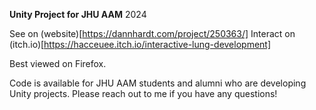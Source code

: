 **Unity Project for JHU AAM**
2024

See on (website)[https://dannhardt.com/project/250363/]
Interact on (itch.io)[https://hacceuee.itch.io/interactive-lung-development] 

Best viewed on Firefox. 

Code is available for JHU AAM students and alumni who are developing Unity projects. Please reach out to me if you have any questions! 
